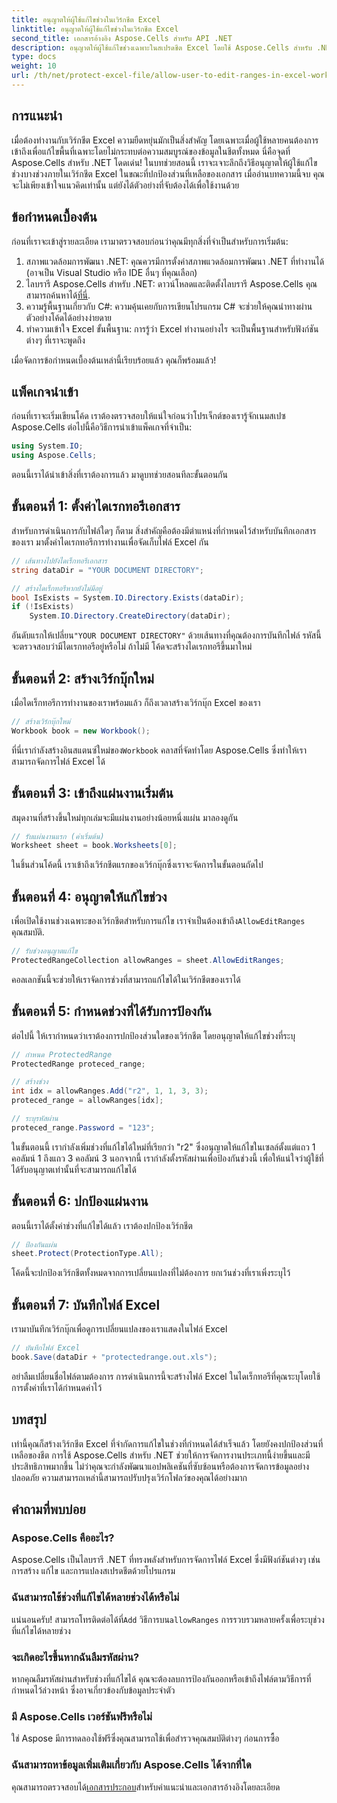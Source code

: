 ```yaml
---
title: อนุญาตให้ผู้ใช้แก้ไขช่วงในเวิร์กชีต Excel
linktitle: อนุญาตให้ผู้ใช้แก้ไขช่วงในเวิร์กชีต Excel
second_title: เอกสารอ้างอิง Aspose.Cells สำหรับ API .NET
description: อนุญาตให้ผู้ใช้แก้ไขช่วงเฉพาะในสเปรดชีต Excel โดยใช้ Aspose.Cells สำหรับ .NET คำแนะนำทีละขั้นตอนพร้อมโค้ดต้นฉบับใน C#
type: docs
weight: 10
url: /th/net/protect-excel-file/allow-user-to-edit-ranges-in-excel-worksheet/
---
```

## การแนะนำ

เมื่อต้องทำงานกับเวิร์กชีต Excel ความยืดหยุ่นมักเป็นสิ่งสำคัญ โดยเฉพาะเมื่อผู้ใช้หลายคนต้องการเข้าถึงเพื่อแก้ไขพื้นที่เฉพาะโดยไม่กระทบต่อความสมบูรณ์ของข้อมูลในชีตทั้งหมด นี่คือจุดที่ Aspose.Cells สำหรับ .NET โดดเด่น! ในบทช่วยสอนนี้ เราจะเจาะลึกถึงวิธีอนุญาตให้ผู้ใช้แก้ไขช่วงบางช่วงภายในเวิร์กชีต Excel ในขณะที่ปกป้องส่วนที่เหลือของเอกสาร เมื่ออ่านบทความนี้จบ คุณจะไม่เพียงเข้าใจแนวคิดเท่านั้น แต่ยังได้ตัวอย่างที่จับต้องได้เพื่อใช้งานด้วย 

## ข้อกำหนดเบื้องต้น

ก่อนที่เราจะเข้าสู่รายละเอียด เรามาตรวจสอบก่อนว่าคุณมีทุกสิ่งที่จำเป็นสำหรับการเริ่มต้น:

1. สภาพแวดล้อมการพัฒนา .NET: คุณควรมีการตั้งค่าสภาพแวดล้อมการพัฒนา .NET ที่ทำงานได้ (อาจเป็น Visual Studio หรือ IDE อื่นๆ ที่คุณเลือก)
2.  ไลบรารี Aspose.Cells สำหรับ .NET: ดาวน์โหลดและติดตั้งไลบรารี Aspose.Cells คุณสามารถค้นหาได้[ที่นี่](https://releases.aspose.com/cells/net/).
3. ความรู้พื้นฐานเกี่ยวกับ C#: ความคุ้นเคยกับการเขียนโปรแกรม C# จะช่วยให้คุณนำทางผ่านตัวอย่างโค้ดได้อย่างง่ายดาย
4. ทำความเข้าใจ Excel ขั้นพื้นฐาน: การรู้ว่า Excel ทำงานอย่างไร จะเป็นพื้นฐานสำหรับฟังก์ชันต่างๆ ที่เราจะพูดถึง

เมื่อจัดการข้อกำหนดเบื้องต้นเหล่านี้เรียบร้อยแล้ว คุณก็พร้อมแล้ว!

## แพ็คเกจนำเข้า

ก่อนที่เราจะเริ่มเขียนโค้ด เราต้องตรวจสอบให้แน่ใจก่อนว่าโปรเจ็กต์ของเรารู้จักเนมสเปซ Aspose.Cells ต่อไปนี้คือวิธีการนำเข้าแพ็คเกจที่จำเป็น:

```csharp
using System.IO;
using Aspose.Cells;
```

ตอนนี้เราได้นำเข้าสิ่งที่เราต้องการแล้ว มาดูบทช่วยสอนทีละขั้นตอนกัน

## ขั้นตอนที่ 1: ตั้งค่าไดเรกทอรีเอกสาร

สำหรับการดำเนินการกับไฟล์ใดๆ ก็ตาม สิ่งสำคัญคือต้องมีตำแหน่งที่กำหนดไว้สำหรับบันทึกเอกสารของเรา มาตั้งค่าไดเรกทอรีการทำงานเพื่อจัดเก็บไฟล์ Excel กัน

```csharp
// เส้นทางไปยังไดเร็กทอรีเอกสาร
string dataDir = "YOUR DOCUMENT DIRECTORY";

// สร้างไดเร็กทอรีหากยังไม่มีอยู่
bool IsExists = System.IO.Directory.Exists(dataDir);
if (!IsExists)
    System.IO.Directory.CreateDirectory(dataDir);
```

 อันดับแรกให้เปลี่ยน`"YOUR DOCUMENT DIRECTORY"` ด้วยเส้นทางที่คุณต้องการบันทึกไฟล์ รหัสนี้จะตรวจสอบว่ามีไดเรกทอรีอยู่หรือไม่ ถ้าไม่มี โค้ดจะสร้างไดเรกทอรีขึ้นมาใหม่

## ขั้นตอนที่ 2: สร้างเวิร์กบุ๊กใหม่

เมื่อไดเร็กทอรีการทำงานของเราพร้อมแล้ว ก็ถึงเวลาสร้างเวิร์กบุ๊ก Excel ของเรา 

```csharp
// สร้างเวิร์กบุ๊กใหม่
Workbook book = new Workbook();
```

 ที่นี่เรากำลังสร้างอินสแตนซ์ใหม่ของ`Workbook` คลาสที่จัดทำโดย Aspose.Cells ซึ่งทำให้เราสามารถจัดการไฟล์ Excel ได้

## ขั้นตอนที่ 3: เข้าถึงแผ่นงานเริ่มต้น

สมุดงานที่สร้างขึ้นใหม่ทุกเล่มจะมีแผ่นงานอย่างน้อยหนึ่งแผ่น มาลองดูกัน

```csharp
// รับแผ่นงานแรก (ค่าเริ่มต้น)
Worksheet sheet = book.Worksheets[0];
```

ในชิ้นส่วนโค้ดนี้ เราเข้าถึงเวิร์กชีตแรกของเวิร์กบุ๊กซึ่งเราจะจัดการในขั้นตอนถัดไป

## ขั้นตอนที่ 4: อนุญาตให้แก้ไขช่วง

 เพื่อเปิดใช้งานช่วงเฉพาะของเวิร์กชีตสำหรับการแก้ไข เราจำเป็นต้องเข้าถึง`AllowEditRanges` คุณสมบัติ.

```csharp
// รับช่วงอนุญาตแก้ไข
ProtectedRangeCollection allowRanges = sheet.AllowEditRanges;
```

คอลเลกชันนี้จะช่วยให้เราจัดการช่วงที่สามารถแก้ไขได้ในเวิร์กชีตของเราได้

## ขั้นตอนที่ 5: กำหนดช่วงที่ได้รับการป้องกัน

ต่อไปนี้ ให้เรากำหนดว่าเราต้องการปกป้องส่วนใดของเวิร์กชีต โดยอนุญาตให้แก้ไขช่วงที่ระบุ

```csharp
// กำหนด ProtectedRange
ProtectedRange proteced_range;

// สร้างช่วง
int idx = allowRanges.Add("r2", 1, 1, 3, 3);
proteced_range = allowRanges[idx];

// ระบุรหัสผ่าน
proteced_range.Password = "123";
```

ในขั้นตอนนี้ เรากำลังเพิ่มช่วงที่แก้ไขได้ใหม่ที่เรียกว่า "r2" ซึ่งอนุญาตให้แก้ไขในเซลล์ตั้งแต่แถว 1 คอลัมน์ 1 ถึงแถว 3 คอลัมน์ 3 นอกจากนี้ เรากำลังตั้งรหัสผ่านเพื่อป้องกันช่วงนี้ เพื่อให้แน่ใจว่าผู้ใช้ที่ได้รับอนุญาตเท่านั้นที่จะสามารถแก้ไขได้

## ขั้นตอนที่ 6: ปกป้องแผ่นงาน

ตอนนี้เราได้ตั้งค่าช่วงที่แก้ไขได้แล้ว เราต้องปกป้องเวิร์กชีต

```csharp
// ป้องกันแผ่น
sheet.Protect(ProtectionType.All);
```

โค้ดนี้จะปกป้องเวิร์กชีตทั้งหมดจากการเปลี่ยนแปลงที่ไม่ต้องการ ยกเว้นช่วงที่เราเพิ่งระบุไว้

## ขั้นตอนที่ 7: บันทึกไฟล์ Excel

เรามาบันทึกเวิร์กบุ๊กเพื่อดูการเปลี่ยนแปลงของเราแสดงในไฟล์ Excel

```csharp
// บันทึกไฟล์ Excel
book.Save(dataDir + "protectedrange.out.xls");
```

อย่าลืมเปลี่ยนชื่อไฟล์ตามต้องการ การดำเนินการนี้จะสร้างไฟล์ Excel ในไดเร็กทอรีที่คุณระบุโดยใช้การตั้งค่าที่เราได้กำหนดค่าไว้

## บทสรุป

เท่านี้คุณก็สร้างเวิร์กชีต Excel ที่จำกัดการแก้ไขในช่วงที่กำหนดได้สำเร็จแล้ว โดยยังคงปกป้องส่วนที่เหลือของชีต การใช้ Aspose.Cells สำหรับ .NET ช่วยให้การจัดการงานประเภทนี้ง่ายขึ้นและมีประสิทธิภาพมากขึ้น ไม่ว่าคุณจะกำลังพัฒนาแอปพลิเคชันที่ซับซ้อนหรือต้องการจัดการข้อมูลอย่างปลอดภัย ความสามารถเหล่านี้สามารถปรับปรุงเวิร์กโฟลว์ของคุณได้อย่างมาก

## คำถามที่พบบ่อย

### Aspose.Cells คืออะไร?
Aspose.Cells เป็นไลบรารี .NET ที่ทรงพลังสำหรับการจัดการไฟล์ Excel ซึ่งมีฟังก์ชันต่างๆ เช่น การสร้าง แก้ไข และการแปลงสเปรดชีตด้วยโปรแกรม

### ฉันสามารถใช้ช่วงที่แก้ไขได้หลายช่วงได้หรือไม่
 แน่นอนครับ! สามารถโทรติดต่อได้ที่`Add` วิธีการบน`allowRanges` การรวบรวมหลายครั้งเพื่อระบุช่วงที่แก้ไขได้หลายช่วง

### จะเกิดอะไรขึ้นหากฉันลืมรหัสผ่าน?
หากคุณลืมรหัสผ่านสำหรับช่วงที่แก้ไขได้ คุณจะต้องลบการป้องกันออกหรือเข้าถึงไฟล์ตามวิธีการที่กำหนดไว้ล่วงหน้า ซึ่งอาจเกี่ยวข้องกับข้อมูลประจำตัว

### มี Aspose.Cells เวอร์ชันฟรีหรือไม่
ใช่ Aspose มีการทดลองใช้ฟรีซึ่งคุณสามารถใช้เพื่อสำรวจคุณสมบัติต่างๆ ก่อนการซื้อ

### ฉันสามารถหาข้อมูลเพิ่มเติมเกี่ยวกับ Aspose.Cells ได้จากที่ใด
 คุณสามารถตรวจสอบได้[เอกสารประกอบ](https://reference.aspose.com/cells/net/)สำหรับคำแนะนำและเอกสารอ้างอิงโดยละเอียด
